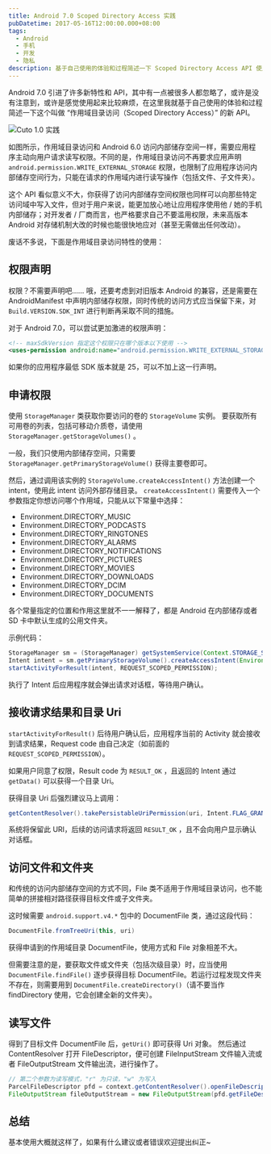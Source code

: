 ```yaml
---
title: Android 7.0 Scoped Directory Access 实践
pubDatetime: 2017-05-16T12:00:00.000+08:00
tags:
  - Android
  - 手机
  - 开发
  - 隐私
description: 基于自己使用的体验和过程简述一下 Scoped Directory Access API 使用
---
```


Android 7.0 引进了许多新特性和 API，其中有一点被很多人都忽略了，或许是没有注意到，或许是感觉使用起来比较麻烦，在这里我就基于自己使用的体验和过程简述一下这个叫做 “作用域目录访问（Scoped Directory Access）” 的新 API。

![Cuto 1.0 实践](../assets/201705-android-n-scoped-directory/p1.png)

如图所示，作用域目录访问和 Android 6.0 访问内部储存空间一样，需要应用程序主动向用户请求读写权限。不同的是，作用域目录访问不再要求应用声明 `android.permission.WRITE_EXTERNAL_STORAGE` 权限，也限制了应用程序访问内部储存空间行为，只能在请求的作用域内进行读写操作（包括文件、子文件夹）。

这个 API 看似意义不大，你获得了访问内部储存空间权限也同样可以向那些特定访问域中写入文件，但对于用户来说，能更加放心地让应用程序使用他 / 她的手机内部储存；对开发者 / 厂商而言，也严格要求自己不要滥用权限，未来高版本 Android 对存储机制大改的时候也能很快地应对（甚至无需做出任何改动）。

废话不多说，下面是作用域目录访问特性的使用：

## 权限声明

权限？不需要声明吧…… 哦，还要考虑到对旧版本 Android 的兼容，还是需要在 AndroidManifest 中声明内部储存权限，同时传统的访问方式应当保留下来，对 `Build.VERSION.SDK_INT` 进行判断再采取不同的措施。

对于 Android 7.0，可以尝试更加激进的权限声明：

```xml
<!-- maxSdkVersion 指定这个权限只在哪个版本以下使用 -->
<uses-permission android:name="android.permission.WRITE_EXTERNAL_STORAGE" android:maxSdkVersion="24"/>
```

如果你的应用程序最低 SDK 版本就是 25，可以不加上这一行声明。

## 申请权限

使用 `StorageManager` 类获取你要访问的卷的 `StorageVolume` 实例。
要获取所有可用卷的列表，包括可移动介质卷，请使用 `StorageManager.getStorageVolumes()` 。

一般，我们只使用内部储存空间，只需要 `StorageManager.getPrimaryStorageVolume()` 获得主要卷即可。

然后，通过调用该实例的 `StorageVolume.createAccessIntent()` 方法创建一个 intent，使用此 intent 访问外部存储目录。
`createAccessIntent()` 需要传入一个参数指定你想访问哪个作用域，只能从以下常量中选择：

- Environment.DIRECTORY_MUSIC
- Environment.DIRECTORY_PODCASTS
- Environment.DIRECTORY_RINGTONES
- Environment.DIRECTORY_ALARMS
- Environment.DIRECTORY_NOTIFICATIONS
- Environment.DIRECTORY_PICTURES
- Environment.DIRECTORY_MOVIES
- Environment.DIRECTORY_DOWNLOADS
- Environment.DIRECTORY_DCIM
- Environment.DIRECTORY_DOCUMENTS

各个常量指定的位置和作用这里就不一一解释了，都是 Android 在内部储存或者 SD 卡中默认生成的公用文件夹。

示例代码：

```java
StorageManager sm = (StorageManager) getSystemService(Context.STORAGE_SERVICE);
Intent intent = sm.getPrimaryStorageVolume().createAccessIntent(Environment.DIRECTORY_PICTURES);
startActivityForResult(intent, REQUEST_SCOPED_PERMISSION);
```

执行了 Intent 后应用程序就会弹出请求对话框，等待用户确认。

## 接收请求结果和目录 Uri

`startActivityForResult()` 后待用户确认后，应用程序当前的 Activity 就会接收到请求结果，Request code 由自己决定（如前面的 `REQUEST_SCOPED_PERMISSION`）。

如果用户同意了权限，Result code 为 `RESULT_OK` ，且返回的 Intent 通过 `getData()` 可以获得一个目录 Uri。

获得目录 Uri 后强烈建议马上调用：

```java
getContentResolver().takePersistableUriPermission(uri, Intent.FLAG_GRANT_READ_URI_PERMISSION | Intent.FLAG_GRANT_WRITE_URI_PERMISSION);
```

系统将保留此 URI，后续的访问请求将返回 `RESULT_OK` ，且不会向用户显示确认对话框。

## 访问文件和文件夹

和传统的访问内部储存空间的方式不同，File 类不适用于作用域目录访问，也不能简单的拼接相对路径获得目标文件或子文件夹。

这时候需要 `android.support.v4.*` 包中的 DocumentFile 类，通过这段代码：

```java
DocumentFile.fromTreeUri(this, uri)
```

获得申请到的作用域目录 DocumentFile，使用方式和 File 对象相差不大。

但需要注意的是，要获取文件或文件夹（包括次级目录）时，应当使用 `DocumentFile.findFile()` 逐步获得目标 DocumentFile。若运行过程发现文件夹不存在，则需要用到 `DocumentFile.createDirectory()`（请不要当作 findDirectory 使用，它会创建全新的文件夹）。

## 读写文件

得到了目标文件 DocumentFile 后，`getUri()` 即可获得 Uri 对象。
然后通过 ContentResolver 打开 FileDescriptor，便可创建 FileInputStream 文件输入流或者 FileOutputStream 文件输出流，进行操作了。

```java
// 第二个参数为读写模式，"r" 为只读，"w" 为写入
ParcelFileDescriptor pfd = context.getContentResolver().openFileDescriptor(uri, "w");
FileOutputStream fileOutputStream = new FileOutputStream(pfd.getFileDescriptor());
```

## 总结

基本使用大概就这样了，如果有什么建议或者错误欢迎提出纠正~
